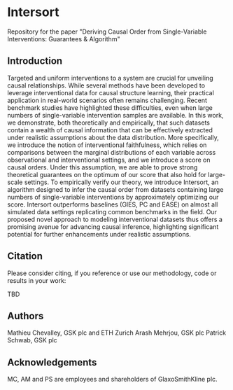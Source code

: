 # Intersort

Repository for the paper "Deriving Causal Order from Single-Variable Interventions: Guarantees &amp; Algorithm"

## Introduction

Targeted and uniform interventions to a system are crucial for unveiling causal relationships. While several methods have been developed to leverage interventional data for causal structure learning, their practical application in real-world scenarios often remains challenging. Recent benchmark studies have highlighted these difficulties, even when large numbers of single-variable intervention samples are available. In this work, we demonstrate, both theoretically and empirically, that such datasets contain a wealth of causal information that can be effectively extracted under realistic assumptions about the data distribution. More specifically, we introduce the notion of interventional faithfulness, which relies on comparisons between the marginal distributions of each variable across observational and interventional settings, and we introduce a score on causal orders. Under this assumption, we are able to prove strong theoretical guarantees on the optimum of our score that also hold for large-scale settings. To empirically verify our theory, we introduce Intersort, an algorithm designed to infer the causal order from datasets containing large numbers of single-variable interventions by approximately optimizing our score. Intersort outperforms baselines (GIES, PC and EASE) on almost all simulated data settings replicating common benchmarks in the field. Our proposed novel approach to modeling interventional datasets thus offers a promising avenue for advancing causal inference, highlighting significant potential for further enhancements under realistic assumptions.

## Citation

Please consider citing, if you reference or use our methodology, code or results in your work:

TBD

## Authors

Mathieu Chevalley, GSK plc and ETH Zurich
Arash Mehrjou, GSK plc
Patrick Schwab, GSK plc

## Acknowledgements

MC, AM and PS are employees and shareholders of GlaxoSmithKline plc.
